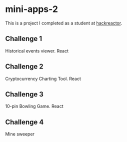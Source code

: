 # mini-apps-2
This is a project I completed as a student at [hackreactor](http://hackreactor.com).

## Challenge 1
Historical events viewer. React

## Challenge 2
Cryptocurrency Charting Tool. React

## Challenge 3
10-pin Bowling Game. React

## Challenge 4
Mine sweeper
